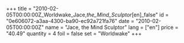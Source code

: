 +++
title = "2010-02-05T00:00:00Z_Worldwake_Jace,_the_Mind_Sculptor_[en]_false"
id = "0e606072-a3aa-4300-ba90-ec92a721fa76"
date = "2010-02-05T00:00:00Z"
name = "Jace, the Mind Sculptor"
lang = ["en"]
price = "40.49"
quantity = 4
foil = false
set = "Worldwake"
+++
